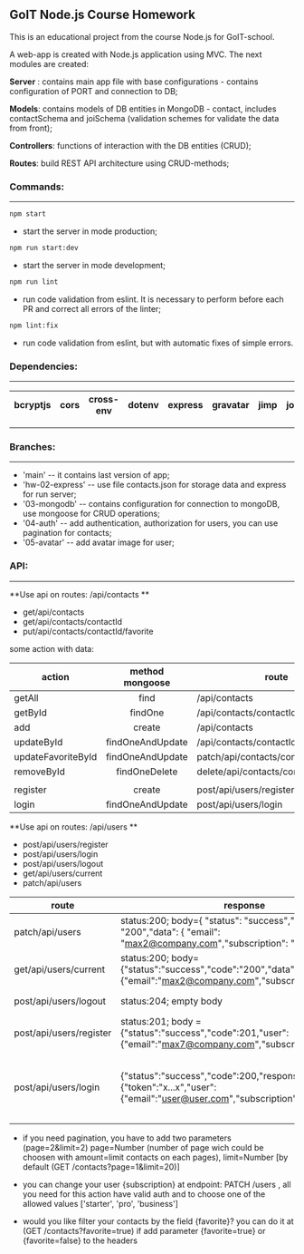 ## GoIT Node.js Course Homework

This is an educational project from the course Node.js for GoIT-school.

A web-app is created with Node.js application using MVC. The next modules are created:

**Server** : contains main app file with base configurations - contains configuration of PORT and connection to DB;

**Models**: contains models of DB entities in MongoDB - contact, includes contactSchema and joiSchema (validation schemes for validate the data from front);

**Controllers**: functions of interaction with the DB entities (CRUD);

**Routes**: build REST API architecture using CRUD-methods;

### Commands:

---

```bash
npm start
```

- start the server in mode production;

```bash
npm run start:dev
```

- start the server in mode development;

```bash
npm run lint
```

- run code validation from eslint. It is necessary to perform before each PR and correct all errors of the linter;

```bash
npm lint:fix
```

- run code validation from eslint, but with automatic fixes of simple errors.

### Dependencies:

---

| bcryptjs | cors | cross-env | dotenv | express | gravatar | jimp | joi | jsonwebtoken | mongoose | morgan | multer |
| -------- | ---- | --------- | ------ | ------- | -------- | ---- | --- | ------------ | -------- | ------ | ------ |

---

### Branches:

---

- 'main' -- it contains last version of app;
- 'hw-02-express' -- use file contacts.json for storage data and express for run server;
- '03-mongodb' -- contains configuration for connection to mongoDB, use mongoose for CRUD operations;
- '04-auth' -- add authentication, authorization for users, you can use pagination for contacts;
- '05-avatar' -- add avatar image for user;

### API:

---

**Use api on routes: /api/contacts **

- get/api/contacts
- get/api/contacts/contactId
- put/api/contacts/contactId/favorite

some action with data:

| action             | method mongoose  | route                                 |     |
| ------------------ | :--------------: | ------------------------------------- | --: |
| getAll             |       find       | /api/contacts                         |  00 |
| getById            |     findOne      | /api/contacts/contactId               |  01 |
| add                |      create      | /api/contacts                         |  02 |
| updateById         | findOneAndUpdate | /api/contacts/contactId               |  03 |
| updateFavoriteById | findOneAndUpdate | patch/api/contacts/contactId/favorite |  04 |
| removeById         |  findOneDelete   | delete/api/contacts/contactId         |  05 |
|                    |                  |                                       |     |
| register           |      create      | post/api/users/register               |  06 |
| login              | findOneAndUpdate | post/api/users/login                  |  07 |

**Use api on routes: /api/users **

- post/api/users/register
- post/api/users/login
- post/api/users/logout
- get/api/users/current
- patch/api/users

| route                   | response                                                                                                               | action                                                        |
| ----------------------- | ---------------------------------------------------------------------------------------------------------------------- | ------------------------------------------------------------- |
| patch/api/users         | status:200; body={ "status": "success","code": "200","data": { "email": "max2@company.com","subscription": "starter"}} | update the field "subscription                                |
| get/api/users/current   | status:200; body={"status":"success","code":"200","data":{"email":"max2@company.com","subscription":"starter"}}        | get current user                                              |
| post/api/users/logout   | status:204; empty body                                                                                                 | remove the authorization                                      |
| post/api/users/register | status:201; body = {"status":"success","code":201,"user":{"email":"max7@company.com","subscription":"starter"}}        | create a new user                                             |
| post/api/users/login    | {"status":"success","code":200,"response":{"token":"x...x","user":{"email":"user@user.com","subscription":""}}}        | send the token for valid user; the token is valid for one day |

- if you need pagination, you have to add two parameters (page=2&limit=2) page=Number (number of page wich could be choosen with amount=limit contacts on each pages), limit=Number [by default
  (GET /contacts?page=1&limit=20)]

- you can change your user {subscription} at endpoint: PATCH /users , all you need for this action have valid auth and to choose one of the allowed values ['starter', 'pro', 'business']

- would you like filter your contacts by the field {favorite}? you can do it at (GET /contacts?favorite=true) if add parameter {favorite=true} or {favorite=false} to the headers

